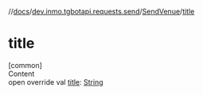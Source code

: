 //[docs](../../../index.md)/[dev.inmo.tgbotapi.requests.send](../index.md)/[SendVenue](index.md)/[title](title.md)



# title  
[common]  
Content  
open override val [title](title.md): [String](https://kotlinlang.org/api/latest/jvm/stdlib/kotlin/-string/index.html)  



